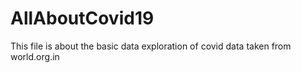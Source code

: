 # AllAboutCovid19
This file is about the basic data exploration of covid data taken from world.org.in
